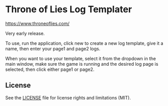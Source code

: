 # Throne of Lies Log Templater

https://www.throneoflies.com/

Very early release.

To use, run the application, click new to create a new log template, give it a name, then enter your page1 and page2 logs.

When you want to use your template, select it from the dropdown in the main window, make sure the game is running and the desired log page is selected, then click either page1 or page2.

## License

See the [LICENSE](LICENSE) file for license rights and limitations (MIT).
